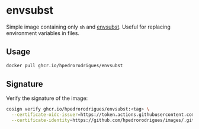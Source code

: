 # envsubst

Simple image containing only `sh` and [envsubst]. Useful for replacing environment variables in files.

## Usage

```bash
docker pull ghcr.io/hpedrorodrigues/envsubst
```

## Signature

Verify the signature of the image:

```bash
cosign verify ghcr.io/hpedrorodrigues/envsubst:<tag> \
  --certificate-oidc-issuer=https://token.actions.githubusercontent.com \
  --certificate-identity=https://github.com/hpedrorodrigues/images/.github/workflows/publish.yml@refs/heads/main
```

[envsubst]: https://www.gnu.org/software/gettext/manual/html_node/envsubst-Invocation.html
